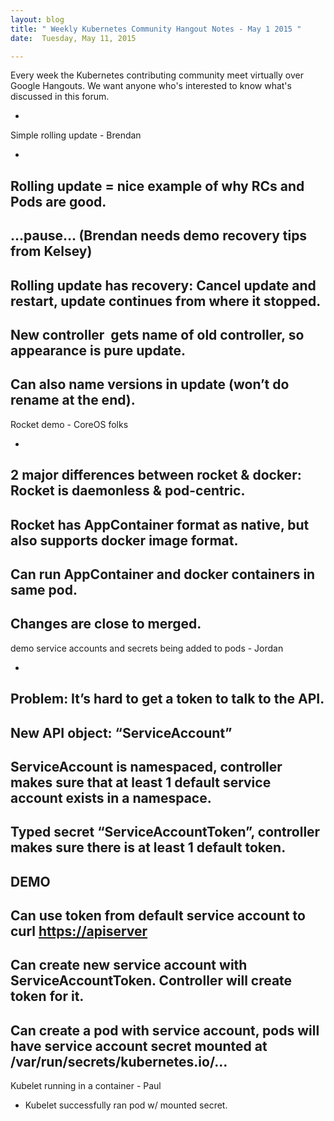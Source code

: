 ```yaml
---
layout: blog
title: " Weekly Kubernetes Community Hangout Notes - May 1 2015 "
date:  Tuesday, May 11, 2015 

---
```

  

  
Every week the Kubernetes contributing community meet virtually over Google Hangouts. We want anyone who's interested to know what's discussed in this forum.

  

- 
Simple rolling update - Brendan

  - 
Rolling update = nice example of why RCs and Pods are good.
  - 
...pause… (Brendan needs demo recovery tips from Kelsey)
  - 
Rolling update has recovery: Cancel update and restart, update continues from where it stopped.
  - 
New controller &nbsp;gets name of old controller, so appearance is pure update.
  - 
Can also name versions in update (won’t do rename at the end).
- 
Rocket demo - CoreOS folks

  - 
2 major differences between rocket & docker: Rocket is daemonless & pod-centric.
  - 
Rocket has AppContainer format as native, but also supports docker image format.
  - 
Can run AppContainer and docker containers in same pod.
  - 
Changes are close to merged.
- 
demo service accounts and secrets being added to pods - Jordan

  - 
Problem: It’s hard to get a token to talk to the API.
  - 
New API object: “ServiceAccount”
  - 
ServiceAccount is namespaced, controller makes sure that at least 1 default service account exists in a namespace.
  - 
Typed secret “ServiceAccountToken”, controller makes sure there is at least 1 default token.
  - 
DEMO
  - 
Can use token from default service account to curl [https://apiserver](https://apiserver/)
  - 
Can create new service account with ServiceAccountToken. Controller will create token for it.
  - 
Can create a pod with service account, pods will have service account secret mounted at /var/run/secrets/kubernetes.io/…
- 
Kubelet running in a container - Paul

  - Kubelet successfully ran pod w/ mounted secret.
